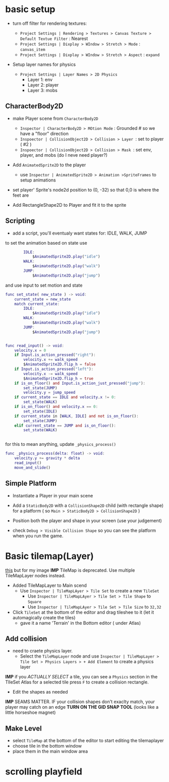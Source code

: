 # basic setup

* turn off filter for rendering textures:
  * `Project Settings | Rendering > Textures > Canvas Texture > Default Textue Filter` : Nearest
  * `Project Settings | Dixplay > WIndow > Stretch > Mode` : `canvas_item`
  * `Project Settings | Dixplay > WIndow > Stretch > Aspect` : `expand`
  

* Setup layer names for physics
  * `Project Settings | Layer Names > 2D Physics` 
    * Layer 1: env
    * Layer 2: player
    * Layer 3: mobs

## CharacterBody2D
* make Player scene from `CharacterBody2D`
  * `Inspector | CharacterBody2D > MOtion Mode` : Grounded  # so we have a "floor" direction
  * `Inspoector | CollisionObject2D > Collision > Layer `: set to player ( #2 )
  * `Inspoector | CollisionObject2D > Collision > Mask `: set env, player, and mobs 
        (do I neve need player?)

* Add `AnimatedSprite2D` to the player
  * use `Inspector | AnimatedSprite2D > Animation >SpriteFrames` to setup 
    animations

* set player' Sprite's node2d position to (0, -32) so that 0,0 is where the feet are


* Add RectangleShape2D to Player and fit it to the sprite

## Scripting
* add a script, you'll eventualy want states for: IDLE, WALK, JUMP

to set the animation based on state use 
```gd
		IDLE:
			$AnimatedSprite2D.play("idle")
		WALK:
			$AnimatedSprite2D.play("walk")
		JUMP:
			$AnimatedSprite2D.play("jump")
```

and use input to set motion and state

```gd
func set_state( new_state ) -> void:
	current_state = new_state
	match current_state:
		IDLE:
			$AnimatedSprite2D.play("idle")
		WALK:
			$AnimatedSprite2D.play("walk")
		JUMP:
			$AnimatedSprite2D.play("jump")


func read_input() -> void:
	velocity.x = 0
	if Input.is_action_pressed("right"):
		velocity.x += walk_speed
		$AnimatedSprite2D.flip_h = false
	if Input.is_action_pressed("left"):
		velocity.x -= walk_speed
		$AnimatedSprite2D.flip_h = true
	if is_on_floor() and Input.is_action_just_pressed("jump"):
		set_state(JUMP)
		velocity.y = jump_speed
	if current_state == IDLE and velocity.x != 0:
		set_state(WALK)
	if is_on_floor() and velocity.x == 0:
		set_state(IDLE)
	if current_state in [WALK, IDLE] and not is_on_floor():
		set_state(JUMP)
	elif current_state == JUMP and is_on_floor():
		set_state(WALK)



```
for this to mean anything, update `_physics_process()`

```gd
func _physics_process(delta: float) -> void:
	velocity.y += gravity * delta
	read_input()
	move_and_slide()
```

## Simple Platform
* Instantiate a Player in your main scene

* Add a `StaticBody2D` with a `CollisionShape2D` child (with rectangle shape) for a platform
  ( so `Main > StaticBody2D > CollisionShape2D`  )

* Position both the player and shape in your screen  (use your judgement)
* check `Debug > Visible Collision Shape` so you can see the platform when you run
  the game.



# Basic tilemap(Layer)
[this](https://docs.godotengine.org/en/stable/tutorials/2d/using_tilesets.html) but for my image
**IMP** TileMap is deprecated. Use multiple TileMapLayer nodes instead.

* Added TileMapLayer to Main scend
  * Use `Inspector | TileMapLAyer > Tile Set` to create a new `TileSet`
    * Use `Inspector | TileMapLAyer > Tile Set > Tile Shape` to `Square`
    * Use `Inspector | TileMapLAyer > Tile Set > Tile Size` to `32,32`
* Click `TileSet` at the bottom of the editor and drag tileshee to it
  (let it automagically create the tiles)
  * gave it a name 'Terrain' in the Bottom editor ( under Atlas)

## Add collision
* need to craete physics layer. 
  * Select the `TileMapLayer` node  and use 
    `Inspector | TileMapLayer > Tile Set > Physics Layers > + Add Element`
     to create a physics layer

**IMP** if you *ACTUALLY SELECT* a tile, you can see a `Physics` section 
in the TIleSet Atlas 
  for a selected tile press `F` to create a collision rectangle. 
  * Edit the shapes as needed

**IMP** SEAMS MATTER. IF your collision shapes don't exaclty match, your player 
may catch on an edge  **TURN ON THE GID SNAP TOOL** (looks like a little horseshoe magnet)





## Make Level
* select `TileMap` at the bottom of the editor to start editing the tilemaplayer
 * choose tile in the bottom window
 * place them in the main window area






# scrolling playfield




